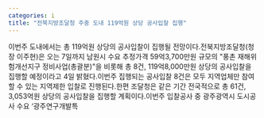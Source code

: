 ```yaml
---
categories: i
title: "전북지방조달청 주중 도내 119억원 상당 공사입찰 집행"
---
```

이번주 도내에서는 총 119억원 상당의 공사입찰이 집행될 전망이다.전북지방조달청(청장 이주현)은 오는 7일까지 남원시 수요 추정가격 59억3,700만원 규모의 "풍촌 재해위험개선지구 정비사업(총괄분)"을 비롯해 총 8건, 119억8,000만원 상당의 공사입찰을 집행할 예정이라고 4일 밝혔다.이번주 집행되는 공사입찰 8건은 모두 지역업체만 참여할 수 있는 지역제한 입찰로 진행된다.한편 조달청은 같은 기간 전국적으로 총 61건, 3,053억원 상당의 공사입찰을 집행할 계획이다.이번주 입찰공사 중 광주광역시 도시공사 수요 ‘광주연구개발특